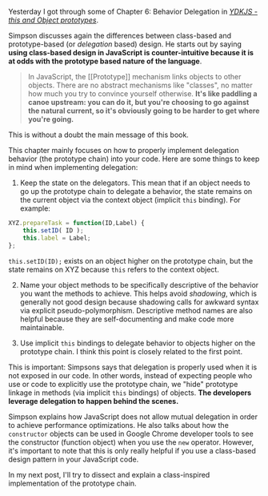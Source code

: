 Yesterday I got through some of Chapter 6: Behavior Delegation in [_YDKJS - this and Object prototypes_](https://github.com/getify/You-Dont-Know-JS/blob/master/this%20%26%20object%20prototypes/ch6.md).

Simpson discusses again the differences between class-based and prototype-based (or _delegation_ based) design. He starts out by saying **using class-based design in JavaScript is counter-intuitive because it is at odds with the prototype based nature of the language**.

> In JavaScript, the [[Prototype]] mechanism links objects to other objects. There are no abstract mechanisms like "classes", no matter how much you try to convince yourself otherwise. **It's like paddling a canoe upstream: you can do it, but you're choosing to go against the natural current, so it's obviously going to be harder to get where you're going.**

This is without a doubt the main message of this book.

This chapter mainly focuses on how to properly implement delegation behavior (the prototype chain) into your code. Here are some things to keep in mind when implementing delegation:

1) Keep the state on the delegators. This mean that if an object needs to go up the prototype chain to delegate a behavior, the state remains on the current object via the context object (implicit `this` binding). For example:

```javascript
XYZ.prepareTask = function(ID,Label) {
    this.setID( ID );
    this.label = Label;
};
```

`this.setID(ID);` exists on an object higher on the prototype chain, but the state remains on XYZ because `this` refers to the context object.

2) Name your object methods to be specifically descriptive of the behavior you want the methods to achieve. This helps avoid _shadowing_, which is generally not good design because shadowing calls for awkward syntax via explicit pseudo-polymorphism. Descriptive method names are also helpful because they are self-documenting and make code more maintainable.

3) Use implicit `this` bindings to delegate behavior to objects higher on the prototype chain. I think this point is closely related to the first point. 

This is important: Simpsons says that delegation is properly used when it is not exposed in our code. In other words, instead of expecting people who use or code to explicitly use the prototype chain, we "hide" prototype linkage in methods (via implicit `this` bindings) of objects. **The developers leverage delegation to happen behind the scenes.**

Simpson explains how JavaScript does not allow mutual delegation in order to achieve performance optimizations. He also talks about how the `constructor` objects can be used in Google Chrome developer tools to see the constructor (function object) when you use the `new` operator. However, it's important to note that this is only really helpful if you use a class-based design pattern in your JavaScript code.

In my next post, I'll try to dissect and explain a class-inspired implementation of the prototype chain.

